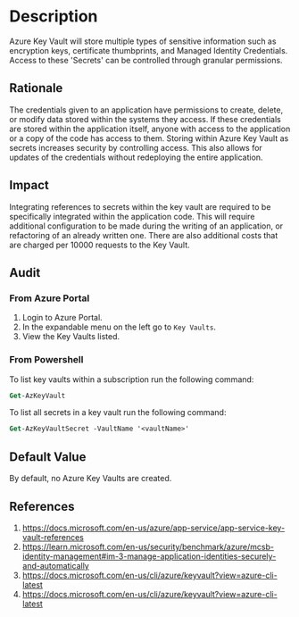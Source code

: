 # Description

Azure Key Vault will store multiple types of sensitive information such as encryption keys, certificate thumbprints, and Managed Identity Credentials. Access to these 'Secrets' can be controlled through granular permissions.

## Rationale

The credentials given to an application have permissions to create, delete, or modify data stored within the systems they access. If these credentials are stored within the application itself, anyone with access to the application or a copy of the code has access to them. Storing within Azure Key Vault as secrets increases security by controlling access. This also allows for updates of the credentials without redeploying the entire application.

## Impact

Integrating references to secrets within the key vault are required to be specifically integrated within the application code. This will require additional configuration to be made during the writing of an application, or refactoring of an already written one. There are also additional costs that are charged per 10000 requests to the Key Vault.

## Audit

### From Azure Portal

1. Login to Azure Portal.
2. In the expandable menu on the left go to `Key Vaults`.
3. View the Key Vaults listed.

### From Powershell

To list key vaults within a subscription run the following command:

```ps
Get-AzKeyVault
```

To list all secrets in a key vault run the following command:

```ps
Get-AzKeyVaultSecret -VaultName '<vaultName>'
```

## Default Value

By default, no Azure Key Vaults are created.

## References

1. <https://docs.microsoft.com/en-us/azure/app-service/app-service-key-vault-references>
2. <https://learn.microsoft.com/en-us/security/benchmark/azure/mcsb-identity-management#im-3-manage-application-identities-securely-and-automatically>
3. <https://docs.microsoft.com/en-us/cli/azure/keyvault?view=azure-cli-latest>
4. <https://docs.microsoft.com/en-us/cli/azure/keyvault?view=azure-cli-latest>
